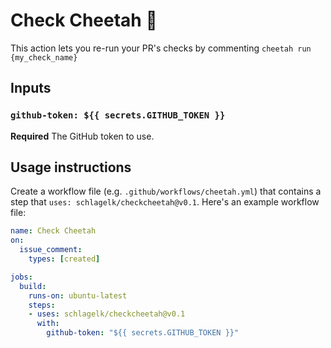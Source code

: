 # Check Cheetah 🐆

This action lets you re-run your PR's checks by commenting `cheetah run {my_check_name}`

## Inputs
### `github-token: ${{ secrets.GITHUB_TOKEN }}`

**Required** The GitHub token to use.

## Usage instructions
Create a workflow file (e.g. `.github/workflows/cheetah.yml`) that contains a step that `uses: schlagelk/checkcheetah@v0.1`. Here's an example workflow file:

```yaml
name: Check Cheetah
on:
  issue_comment:
    types: [created]

jobs:
  build:
    runs-on: ubuntu-latest
    steps:
    - uses: schlagelk/checkcheetah@v0.1
      with:
        github-token: "${{ secrets.GITHUB_TOKEN }}"
```
